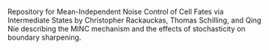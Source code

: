 Repository for Mean-Independent Noise Control of Cell Fates via Intermediate States by Christopher Rackauckas, Thomas Schilling, and Qing Nie describing the MINC mechanism and the effects of stochasticity on boundary sharpening.
